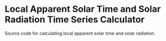 # Local Apparent Solar Time and Solar Radiation Time Series Calculator
Source code for calculating local apparent solar time and solar radiation.
